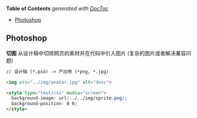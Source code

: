 <!-- START doctoc generated TOC please keep comment here to allow auto update -->
<!-- DON'T EDIT THIS SECTION, INSTEAD RE-RUN doctoc TO UPDATE -->
**Table of Contents**  *generated with [DocToc](https://github.com/thlorenz/doctoc)*

- [Photoshop](#photoshop)

<!-- END doctoc generated TOC please keep comment here to allow auto update -->

## Photoshop

**切图** 从设计稿中切除网页的素材并在代码中引入图片 (复杂的图片或者解决兼容问题)

```html
// 设计稿 (*.psd) -> 产出物 (*png, *.jpg)

<img src="../img/avatar.jpg" alt="desc">

<style type="text/css" media="screen">
  background-image: url(../../img/sprite.png);
  background-position: 0 0;
</style>
```
